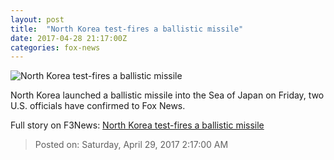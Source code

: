 ```yaml
---
layout: post
title:  "North Korea test-fires a ballistic missile"
date: 2017-04-28 21:17:00Z
categories: fox-news
---
```


![North Korea test-fires a ballistic missile](http://a57.foxnews.com/media2.foxnews.com/BrightCove/694940094001/2017/04/28/876/493/694940094001_5415400541001_5415385489001-vs.jpg?ve=1&tl=1)

North Korea launched a ballistic missile into the Sea of Japan on Friday, two U.S. officials have confirmed to Fox News.


Full story on F3News: [North Korea test-fires a ballistic missile](http://www.f3nws.com/n/hfybg)

> Posted on: Saturday, April 29, 2017 2:17:00 AM
